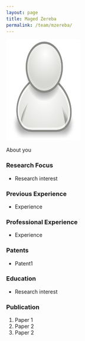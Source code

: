 ```yaml
---
layout: page
title: Maged Zereba
permalink: /team/mzereba/
---
```

![mzereba](/team/mzereba/small.png)


About you

### Research Focus
- Research interest 


### Previous Experience
- Experience


### Professional Experience
- Experience


### Patents
- Patent1


### Education
- Research interest 


### Publication 
1. Paper 1
2. Paper 2
3. Paper 2




